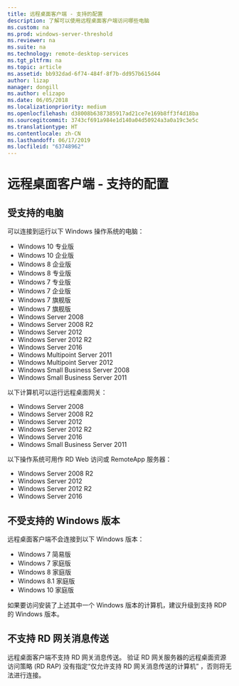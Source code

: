 ```yaml
---
title: 远程桌面客户端 - 支持的配置
description: 了解可以使用远程桌面客户端访问哪些电脑
ms.custom: na
ms.prod: windows-server-threshold
ms.reviewer: na
ms.suite: na
ms.technology: remote-desktop-services
ms.tgt_pltfrm: na
ms.topic: article
ms.assetid: bb932dad-6f74-484f-8f7b-dd957b615d44
author: lizap
manager: dongill
ms.author: elizapo
ms.date: 06/05/2018
ms.localizationpriority: medium
ms.openlocfilehash: d38008b6387385917ad21ce7e169b8ff3f4d18ba
ms.sourcegitcommit: 3743cf691a984e1d140a04d50924a3a0a19c3e5c
ms.translationtype: HT
ms.contentlocale: zh-CN
ms.lasthandoff: 06/17/2019
ms.locfileid: "63748962"
---
```

# <a name="remote-desktop-client---supported-configuration"></a>远程桌面客户端 - 支持的配置

## <a name="supported-pcs"></a>受支持的电脑
可以连接到运行以下 Windows 操作系统的电脑：
- Windows 10 专业版
- Windows 10 企业版
- Windows 8 企业版
- Windows 8 专业版
- Windows 7 专业版
- Windows 7 企业版
- Windows 7 旗舰版
- Windows 7 旗舰版
- Windows Server 2008
- Windows Server 2008 R2
- Windows Server 2012
- Windows Server 2012 R2
- Windows Server 2016
- Windows Multipoint Server 2011
- Windows Multipoint Server 2012
- Windows Small Business Server 2008
- Windows Small Business Server 2011

以下计算机可以运行远程桌面网关：

- Windows Server 2008
- Windows Server 2008 R2
- Windows Server 2012
- Windows Server 2012 R2
- Windows Server 2016
- Windows Small Business Server 2011

以下操作系统可用作 RD Web 访问或 RemoteApp 服务器：
- Windows Server 2008 R2
- Windows Server 2012
- Windows Server 2012 R2
- Windows Server 2016

## <a name="unsupported-windows-versions-and-editions"></a>不受支持的 Windows 版本

远程桌面客户端不会连接到以下 Windows 版本：

- Windows 7 简易版
- Windows 7 家庭版
- Windows 8 家庭版
- Windows 8.1 家庭版
- Windows 10 家庭版

如果要访问安装了上述其中一个 Windows 版本的计算机，建议升级到支持 RDP 的 Windows 版本。

## <a name="rd-gateway-messaging-is-not-supported"></a>不支持 RD 网关消息传送
远程桌面客户端不支持 RD 网关消息传送。 验证 RD 网关服务器的远程桌面资源访问策略 (RD RAP) 没有指定“仅允许支持 RD 网关消息传送的计算机”  ，否则将无法进行连接。